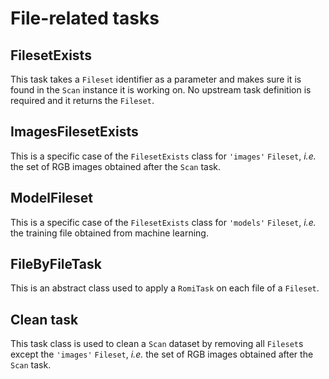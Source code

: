 File-related tasks
===

## FilesetExists
This task takes a `Fileset` identifier as a parameter and makes sure it is found in the `Scan` instance it is working on.
No upstream task definition is required and it returns the `Fileset`.

## ImagesFilesetExists

This is a specific case of the `FilesetExists` class for `'images'` `Fileset`, *i.e.* the set of RGB images obtained after the `Scan` task.

## ModelFileset

This is a specific case of the `FilesetExists` class for `'models'` `Fileset`, *i.e.* the training file obtained from machine learning.

## FileByFileTask

This is an abstract class used to apply a `RomiTask` on each file of a `Fileset`.

## Clean task
This task class is used to clean a `Scan` dataset by removing all `Fileset`s except the `'images'` `Fileset`, *i.e.* the set of RGB images obtained after the `Scan` task.
